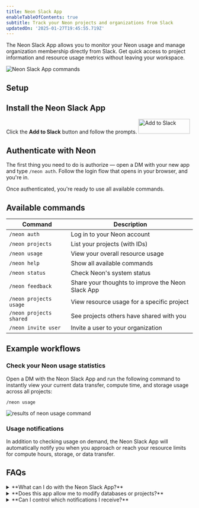 ```yaml
---
title: Neon Slack App
enableTableOfContents: true
subtitle: Track your Neon projects and organizations from Slack
updatedOn: '2025-01-27T19:45:55.719Z'
---
```


The Neon Slack App allows you to monitor your Neon usage and manage organization membership directly from Slack. Get quick access to project information and resource usage metrics without leaving your workspace.

![Neon Slack App commands](/docs/manage/slack_app_overview.png)

## Setup

<Steps>

## Install the Neon Slack App

Click the **Add to Slack** button and follow the prompts.
<a target="_blank" href="https://slack.com/oauth/v2/authorize?client_id=2231113872023.8135357564067&scope=chat:write,commands,im:history,team:read&user_scope="><img alt="Add to Slack" height="40" width="139" src="https://platform.slack-edge.com/img/add_to_slack.png" srcSet="https://platform.slack-edge.com/img/add_to_slack.png 1x, https://platform.slack-edge.com/img/add_to_slack@2x.png 2x" /></a>

## Authenticate with Neon

The first thing you need to do is authorize — open a DM with your new app and type `/neon auth`. Follow the login flow that opens in your browser, and you're in.

Once authenticated, you're ready to use all available commands.

</Steps>

## Available commands

| **Command**             | **Description**                                   |
| ----------------------- | ------------------------------------------------- |
| `/neon auth`            | Log in to your Neon account                       |
| `/neon projects`        | List your projects (with IDs)                     |
| `/neon usage`           | View your overall resource usage                  |
| `/neon help`            | Show all available commands                       |
| `/neon status`          | Check Neon's system status                        |
| `/neon feedback`        | Share your thoughts to improve the Neon Slack App |
| `/neon projects usage`  | View resource usage for a specific project        |
| `/neon projects shared` | See projects others have shared with you          |
| `/neon invite user`     | Invite a user to your organization                |

## Example workflows

### Check your Neon usage statistics

Open a DM with the Neon Slack App and run the following command to instantly view your current data transfer, compute time, and storage usage across all projects:

```
/neon usage
```

![results of neon usage command](/docs/manage/slack_app_usage.png)

### Usage notifications

In addition to checking usage on demand, the Neon Slack App will automatically notify you when you approach or reach your resource limits for compute hours, storage, or data transfer.

## FAQs

<details>
<summary>**What can I do with the Neon Slack App?**</summary>

The Neon Slack App allows you to:

- View project information and resource usage
- Monitor system status
- Access shared projects
- Invite users to your organization

</details>

<details>
<summary>**Does this app allow me to modify databases or projects?**</summary>

No, the Neon Slack App is primarily for viewing usage details and managing organization membership, not for direct database management.

</details>

<details>
<summary>**Can I control which notifications I receive?**</summary>

Currently, all users receive usage limit notifications. There's no way to customize notification preferences within the Slack App.

</details>
